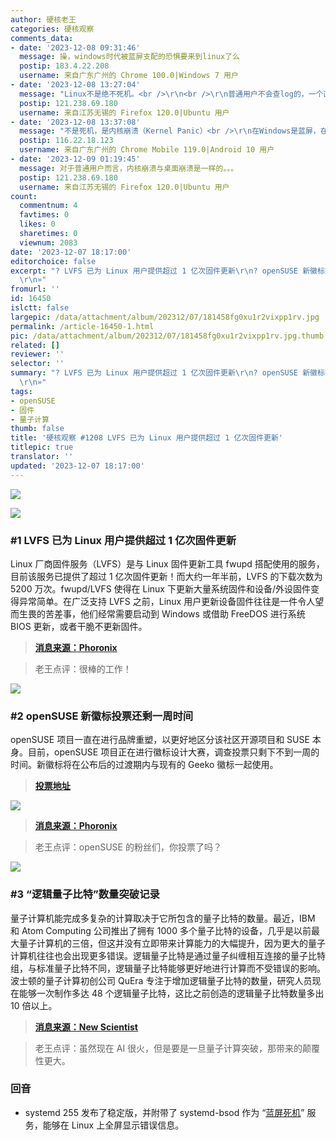 ```yaml
---
author: 硬核老王
categories: 硬核观察
comments_data:
- date: '2023-12-08 09:31:46'
  message: 操，windows时代被蓝屏支配的恐惧要来到linux了么
  postip: 183.4.22.208
  username: 来自广东广州的 Chrome 100.0|Windows 7 用户
- date: '2023-12-08 13:27:04'
  message: "Linux不是绝不死机。<br />\r\n<br />\r\n普通用户不会查log的，一个直观的错误界面能省很多事。"
  postip: 121.238.69.180
  username: 来自江苏无锡的 Firefox 120.0|Ubuntu 用户
- date: '2023-12-08 13:37:08'
  message: "不是死机，是内核崩溃（Kernel Panic）<br />\r\n在Windows是蓝屏，在macOS是五国，在Linux/BSD是直接打印详细信息。（GUI桌面下可能会有所不同，但我没遇到在桌面环境崩溃的情况）"
  postip: 116.22.18.123
  username: 来自广东广州的 Chrome Mobile 119.0|Android 10 用户
- date: '2023-12-09 01:19:45'
  message: 对于普通用户而言，内核崩溃与桌面崩溃是一样的。。。
  postip: 121.238.69.180
  username: 来自江苏无锡的 Firefox 120.0|Ubuntu 用户
count:
  commentnum: 4
  favtimes: 0
  likes: 0
  sharetimes: 0
  viewnum: 2083
date: '2023-12-07 18:17:00'
editorchoice: false
excerpt: "? LVFS 已为 Linux 用户提供超过 1 亿次固件更新\r\n? openSUSE 新徽标投票还剩一周时间\r\n? “逻辑量子比特”数量突破记录\r\n»
  \r\n»"
fromurl: ''
id: 16450
islctt: false
largepic: /data/attachment/album/202312/07/181458fg0xu1r2vixpp1rv.jpg
permalink: /article-16450-1.html
pic: /data/attachment/album/202312/07/181458fg0xu1r2vixpp1rv.jpg.thumb.jpg
related: []
reviewer: ''
selector: ''
summary: "? LVFS 已为 Linux 用户提供超过 1 亿次固件更新\r\n? openSUSE 新徽标投票还剩一周时间\r\n? “逻辑量子比特”数量突破记录\r\n»
  \r\n»"
tags:
- openSUSE
- 固件
- 量子计算
thumb: false
title: '硬核观察 #1208 LVFS 已为 Linux 用户提供超过 1 亿次固件更新'
titlepic: true
translator: ''
updated: '2023-12-07 18:17:00'
---
```


![](/data/attachment/album/202312/07/181458fg0xu1r2vixpp1rv.jpg)


![](/data/attachment/album/202312/07/181509xaf3tec4tw3hewp8.png)


### #1 LVFS 已为 Linux 用户提供超过 1 亿次固件更新


Linux 厂商固件服务（LVFS）是与 Linux 固件更新工具 fwupd 搭配使用的服务，目前该服务已提供了超过 1 亿次固件更新！而大约一年半前，LVFS 的下载次数为 5200 万次。fwupd/LVFS 使得在 Linux 下更新大量系统固件和设备/外设固件变得异常简单。在广泛支持 LVFS 之前，Linux 用户更新设备固件往往是一件令人望而生畏的苦差事，他们经常需要启动到 Windows 或借助 FreeDOS 进行系统 BIOS 更新，或者干脆不更新固件。



> 
> **[消息来源：Phoronix](https://www.phoronix.com/news/LVFS-100-Million-Firmware)**
> 
> 
> 



> 
> 老王点评：很棒的工作！
> 
> 
> 


![](/data/attachment/album/202312/07/181546tfiwxuzifzjuhg10.png)


### #2 openSUSE 新徽标投票还剩一周时间


openSUSE 项目一直在进行品牌重塑，以更好地区分该社区开源项目和 SUSE 本身。目前，openSUSE 项目正在进行徽标设计大赛，调查投票只剩下不到一周的时间。新徽标将在公布后的过渡期内与现有的 Geeko 徽标一起使用。



> 
> **[投票地址](https://survey.opensuse.org/)**
> 
> 
> 


![](/data/attachment/album/202312/07/183432nexqjl5bc2zcv525.jpg)



> 
> **[消息来源：Phoronix](https://www.phoronix.com/news/openSUSE-New-Logo-Survey)**
> 
> 
> 



> 
> 老王点评：openSUSE 的粉丝们，你投票了吗？
> 
> 
> 


![](/data/attachment/album/202312/07/181624zaalaapqao50ah0u.png)


### #3 “逻辑量子比特”数量突破记录


量子计算机能完成多复杂的计算取决于它所包含的量子比特的数量。最近，IBM 和 Atom Computing 公司推出了拥有 1000 多个量子比特的设备，几乎是以前最大量子计算机的三倍，但这并没有立即带来计算能力的大幅提升，因为更大的量子计算机往往也会出现更多错误。逻辑量子比特是通过量子纠缠相互连接的量子比特组，与标准量子比特不同，逻辑量子比特能够更好地进行计算而不受错误的影响。波士顿的量子计算初创公司 QuEra 专注于增加逻辑量子比特的数量，研究人员现在能够一次制作多达 48 个逻辑量子比特，这比之前创造的逻辑量子比特数量多出 10 倍以上。



> 
> **[消息来源：New Scientist](https://www.newscientist.com/article/2407145-quantum-computer-sets-record-on-path-towards-error-free-calculations/)**
> 
> 
> 



> 
> 老王点评：虽然现在 AI 很火，但是要是一旦量子计算突破，那带来的颠覆性更大。
> 
> 
> 


### 回音


* systemd 255 发布了稳定版，并附带了 systemd-bsod 作为 “[蓝屏死机](/article-16358-1.html)” 服务，能够在 Linux 上全屏显示错误信息。